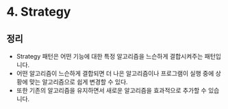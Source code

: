 # 4. Strategy

## 정리

- Strategy 패턴은 어떤 기능에 대한 특정 알고리즘을 느슨하게 결합시켜주는 패턴입니다.
- 어떤 알고리즘이 느슨하게 결합되면 더 나은 알고리즘이나 프로그램이 실행 중에 상황에 맞는 알고리즘으로 쉽게 변경할 수 있다.
- 또한 기존의 알고리즘을 유지하면서 새로운 알고리즘을 효과적으로 추가할 수 있습니다.
